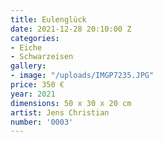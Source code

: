 ```yaml
---
title: Eulenglück
date: 2021-12-28 20:10:00 Z
categories:
- Eiche
- Schwarzeisen
gallery:
- image: "/uploads/IMGP7235.JPG"
price: 350 €
year: 2021
dimensions: 50 x 30 x 20 cm
artist: Jens Christian
number: '0003'
---
```


